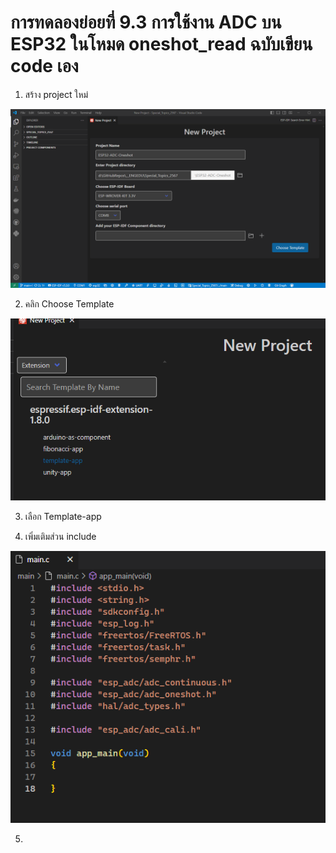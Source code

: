# การทดลองย่อยที่ 9.3 การใช้งาน ADC บน ESP32 ในโหมด oneshot_read ฉบับเขียน code เอง

1. สร้าง  project ใหม่

![alt text](image-21.png)

2. คลิก Choose Template

![alt text](image-22.png)

3. เลือก Template-app

4. เพิ่มเติมส่วน include

![alt text](image-23.png)


5. 